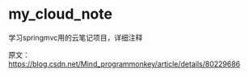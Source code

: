 # my_cloud_note
学习springmvc用的云笔记项目，详细注释

原文：
https://blog.csdn.net/Mind_programmonkey/article/details/80229686


